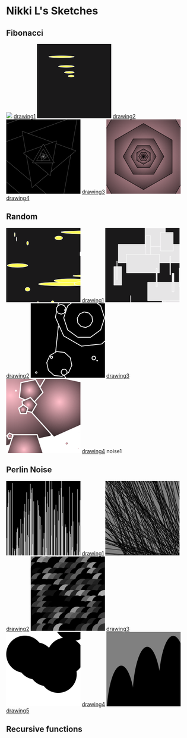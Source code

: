 # Nikki L's Sketches

## Fibonacci
<!--![](Nikki_L/imagefile.png)-->
![](Nikki_L/test.png)
[drawing1](Nikki_L/test.pv)
![](Nikki_L/test2.png)
[drawing2](Nikki_L/test2.pv)
![](Nikki_L/test6.png)
[drawing3](Nikki_L/test6.pv)
![](Nikki_L/test7.png)
[drawing4](Nikki_L/test7.pv)

## Random
![](Nikki_L/test3.png)
[drawing1](Nikki_L/test3.pv)
![](Nikki_L/test4.png)
[drawing2](Nikki_L/test4.pv)
![](Nikki_L/test5.png)
[drawing3](Nikki_L/test5.pv)
![](Nikki_L/test8.png)
[drawing4](Nikki_L/test8.pv)
noise1
## Perlin Noise
![](Nikki_L/noise1.png)
[drawing1](Nikki_L/noise1.pv)
![](Nikki_L/noise2.png)
[drawing2](Nikki_L/noise2.pv)
![](Nikki_L/noise3.png)
[drawing3](Nikki_L/noise3.pv)
![](Nikki_L/noise4.png)
[drawing4](Nikki_L/noise4.pv)
![](Nikki_L/noise5.png)
[drawing5](Nikki_L/noise5.pv)

## Recursive functions
            
